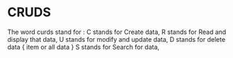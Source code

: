 # CRUDS
The word curds stand for : C stands for Create data,  R stands for Read and display that data,  U stands for modify and update data,  D stands for delete data { item or all data } S stands for  Search for data,
